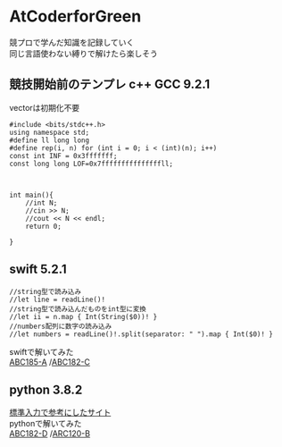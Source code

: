 # AtCoderforGreen
競プロで学んだ知識を記録していく  
同じ言語使わない縛りで解けたら楽しそう
## 競技開始前のテンプレ  c++ GCC 9.2.1
vectorは初期化不要

    #include <bits/stdc++.h>
    using namespace std;
    #define ll long long
    #define rep(i, n) for (int i = 0; i < (int)(n); i++)
    const int INF = 0x3fffffff;
    const long long LOF=0x7fffffffffffffffll;



    int main(){
        //int N;
        //cin >> N;
        //cout << N << endl;
        return 0;

    }

## swift 5.2.1
    //string型で読み込み
    //let line = readLine()!
    //string型で読み込んだものをint型に変換
    //let ii = n.map { Int(String($0))! }
    //numbers配列に数字の読み込み
    //let numbers = readLine()!.split(separator: " ").map { Int($0)! }
swiftで解いてみた  
[ABC185-A](https://atcoder.jp/contests/abc185/submissions/22780120)
/[ABC182-C](https://atcoder.jp/contests/abc182/submissions/22781335)

## python 3.8.2  
[標準入力で参考にしたサイト](https://qiita.com/jamjamjam/items/e066b8c7bc85487c0785)  
pythonで解いてみた  
[ABC182-D](https://atcoder.jp/contests/abc182/submissions/22783285)  /[ARC120-B](https://atcoder.jp/contests/arc120/submissions/22921382)  
